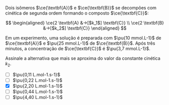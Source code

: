 Dois isômeros $\ce{\textbf{A}}$ e $\ce{\textbf{B}}$ se decompões com cinética de segunda ordem formando o composto $\ce{\textbf{C}}$:

$$
\begin{aligned}
\ce{2 \textbf{A} &->[$k_1$] \textbf{C}} \\
\ce{2 \textbf{B} &->[$k_2$] \textbf{C}}
\end{aligned}
$$

Em um experimento, uma solução é preparada com $\pu{10 mmol.L-1}$ de  $\ce{\textbf{A}}$ e $\pu{25 mmol.L-1}$ de $\ce{\textbf{B}}$. Após três minutos, a concentração de $\ce{\textbf{C}}$ é $\pu{3,7 mmol.L-1}$.

Assinale a alternativa que mais se aproxima do valor da constante cinética $k_2$.

- [ ] $\pu{0,11 L.mol-1.s-1}$
- [ ] $\pu{0,22 L.mol-1.s-1}$
- [x] $\pu{2,20 L.mol-1.s-1}$
- [ ] $\pu{0,44 L.mol-1.s-1}$
- [ ] $\pu{4,40 L.mol-1.s-1}$